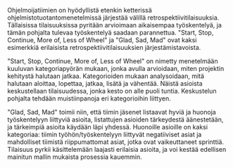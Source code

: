 Ohjelmoijatiimien on hyödyllistä etenkin ketterissä ohjelmistotuotantomenetelmissä järjestää välillä retrospektiivitilaisuuksia. Tällaisissa tilaisuuksissa pyritään arvioimaan aikaisempaa työskentelyä, ja tämän pohjalta tulevaa työskentelyä saadaan parannettua. "Start, Stop, Continue, More of, Less of Wheel" ja "Glad, Sad, Mad" ovat kaksi esimerkkiä erilaisista retrospektiivitilaisuuksien järjestämistavoista.

"Start, Stop, Continue, More of, Less of Wheel" on nimetty menetelmään kuuluvan kategoriapyörän mukaan, jonka avulla arvioidaan, miten projektin kehitystä halutaan jatkaa. Kategorioiden mukaan analysoidaan, mitä halutaan aloittaa, lopettaa, jatkaa, lisätä ja vähentää. Näistä asioista keskustellaan tilaisuudessa, jonka kesto on alle puoli tuntia. Keskustelun pohjalta tehdään muistiinpanoja eri kategorioihin liittyen.

"Glad, Sad, Mad" toimii niin, että tiimin jäsenet listaavat hyviä ja huonoja työskentelyyn liittyviä asioita, listattujen asioiden tärkeydestä äänestetään, ja tärkeimpiä asioita käydään läpi yhdessä. Huonoille asioille on kaksi kategoriaa: tiimin työhön/työskentelyyn liittyvät negatiiviset asiat ja mahdolliset tiimistä riippumattomat asiat, jotka ovat vaikeuttaneet sprinttiä. Tilaisuus pyrkii käsittelemään laajasti erilaisia asioita, ja voi kestää edellisen mainitun mallin mukaista prosessia kauemmin.
